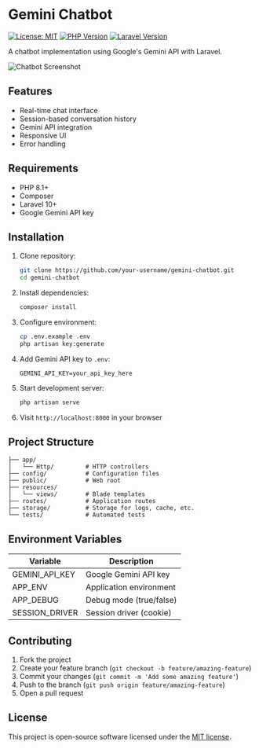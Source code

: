 # Gemini Chatbot

[![License: MIT](https://img.shields.io/badge/License-MIT-yellow.svg)](https://opensource.org/licenses/MIT)
[![PHP Version](https://img.shields.io/badge/PHP-8.1%2B-blue.svg)](https://php.net/)
[![Laravel Version](https://img.shields.io/badge/Laravel-10%2B-red.svg)](https://laravel.com)

A chatbot implementation using Google's Gemini API with Laravel.

![Chatbot Screenshot](screenshot.png)

## Features

- Real-time chat interface
- Session-based conversation history
- Gemini API integration
- Responsive UI
- Error handling

## Requirements

- PHP 8.1+
- Composer
- Laravel 10+
- Google Gemini API key

## Installation

1. Clone repository:
   ```bash
   git clone https://github.com/your-username/gemini-chatbot.git
   cd gemini-chatbot
   ```

2. Install dependencies:
   ```bash
   composer install
   ```

3. Configure environment:
   ```bash
   cp .env.example .env
   php artisan key:generate
   ```

4. Add Gemini API key to `.env`:
   ```env
   GEMINI_API_KEY=your_api_key_here
   ```

5. Start development server:
   ```bash
   php artisan serve
   ```

6. Visit `http://localhost:8000` in your browser

## Project Structure

```
├── app/
│   └── Http/         # HTTP controllers
├── config/           # Configuration files
├── public/           # Web root
├── resources/
│   └── views/        # Blade templates
├── routes/           # Application routes
├── storage/          # Storage for logs, cache, etc.
└── tests/            # Automated tests
```

## Environment Variables

| Variable         | Description                     |
|------------------|---------------------------------|
| GEMINI_API_KEY   | Google Gemini API key           |
| APP_ENV          | Application environment         |
| APP_DEBUG        | Debug mode (true/false)         |
| SESSION_DRIVER   | Session driver (cookie)         |

## Contributing

1. Fork the project
2. Create your feature branch (`git checkout -b feature/amazing-feature`)
3. Commit your changes (`git commit -m 'Add some amazing feature'`)
4. Push to the branch (`git push origin feature/amazing-feature`)
5. Open a pull request

## License

This project is open-source software licensed under the [MIT license](LICENSE).
